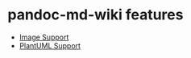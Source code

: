 pandoc-md-wiki features
=======================

 -  [Image Support](./ImageSupport/Home.md)
 -  [PlantUML Support](./PlantUMLSupport/Home.md)

